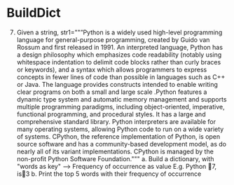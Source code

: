 # BuildDict

7. Given a string, str1=""”Python is a widely used high-level programming language for general-purpose programming, created by Guido van Rossum and first released in 1991. An interpreted language, Python has a design philosophy which emphasizes code readability (notably using whitespace indentation to delimit code blocks rather than curly braces or keywords), and a syntax which allows programmers to express concepts in fewer lines of code than possible in languages such as C++ or Java. The language provides constructs intended to enable writing clear programs on both a small and large scale .Python features a dynamic type system and automatic memory management and supports multiple programming paradigms, including object-oriented, imperative, functional programming, and procedural styles. It has a large and comprehensive standard library. Python interpreters are available for many operating systems, allowing Python code to run on a wide variety of systems. CPython, the reference implementation of Python, is open source software and has a community-based development model, as do nearly all of its variant implementations. CPython is managed by the non-profit Python Software Foundation."""
a. Build a dictionary, with "words as key" --> Frequency of occurrence as value
E.g. Python 7, is3
b. Print the top 5 words with their frequency of occurrence
